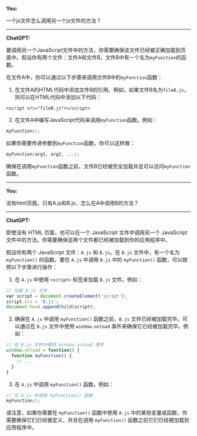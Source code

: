 **You:**

一个js文件怎么调用另一个js文件的方法？

* * *

**ChatGPT:**

要调用另一个JavaScript文件中的方法，你需要确保该文件已经被正确加载到页面中。假设你有两个文件：文件A和文件B，文件B中有一个名为`myFunction`的函数。

在文件A中，你可以通过以下步骤来调用文件B中的`myFunction`函数：

1.  在文件A的HTML代码中添加文件B的引用。例如，如果文件B名为`fileB.js`，则可以在HTML代码中添加以下代码：

```php-template
<script src="fileB.js"></script>
```

2.  在文件A中编写JavaScript代码来调用`myFunction`函数。例如：

```scss
myFunction();
```

如果你需要传递参数到`myFunction`函数，你可以这样做：

```scss
myFunction(arg1, arg2, ...);
```

确保在调用`myFunction`函数之前，文件B已经被完全加载并且可以访问`myFunction`函数。

* * *

**You:**

没有html页面，只有A.js和B.js，怎么在A中调用B的方法？

* * *

**ChatGPT:**

即使没有 HTML 页面，也可以在一个 JavaScript 文件中调用另一个 JavaScript 文件中的方法。你需要确保这两个文件都已经被加载到你的应用程序中。

假设你有两个 JavaScript 文件：`A.js` 和 `B.js`。在 `B.js` 文件中，有一个名为 `myFunction()` 的函数。要在 `A.js` 中调用 `B.js` 中的 `myFunction()` 函数，可以按照以下步骤进行操作：

1.  在 `A.js` 中使用 `<script>` 标签来加载 `B.js` 文件。例如：

```javascript
// 加载 B.js 文件
var script = document.createElement('script');
script.src = 'B.js';
document.head.appendChild(script);
```

2.  确保在 `A.js` 中调用 `myFunction()` 函数之前，`B.js` 文件已经被加载完毕。可以通过在 `B.js` 文件中使用 `window.onload` 事件来确保它已经被加载完毕。例如：

```javascript
// 在 B.js 文件中使用 window.onload 事件
window.onload = function() {
  function myFunction() {
    // ...
  }
}
```

3.  在 `A.js` 中调用 `myFunction()` 函数。例如：

```scss
// 在 A.js 中调用 myFunction() 函数
myFunction();
```

请注意，如果你需要在 `myFunction()` 函数中使用 `A.js` 中的某些变量或函数，你需要确保它们已经被定义，并且在调用 `myFunction()` 函数之前它们已经被加载到应用程序中。